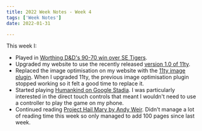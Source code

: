 ```yaml
---
title: 2022 Week Notes - Week 4
tags: ['Week Notes']
date: 2022-01-31

---
```


This week I:

- Played in [Worthing D&D's 90-70 win over SE Tigers](https://www.basketballsussex.co.uk/match/31514877.html).
- Upgraded my website to use the recently released [version 1.0 of 11ty](https://www.11ty.dev/blog/eleventy-one-point-oh/). 
- Replaced the image optimisation on my website with the [11ty image plugin](https://www.11ty.dev/docs/plugins/image/). When I upgraded 11ty, the previous image optimisation plugin stopped working so it felt a good time to replace it.
- Started playing [Humankind on Google Stadia](https://stadia.google.com/store/details/3f40802097224fa1aaa0dcc4555828b7rcp1/sku/569fd572ad0a4bb6b3f1a08237fc69c0p). I was particularly interested in the direct touch controls that meant I wouldn't need to use a controller to play the game on my phone.
- Continued reading [Project Hail Mary by Andy Weir](https://www.andyweirauthor.com/books/project-hail-mary-hc). Didn't manage a lot of reading time this week so only managed to add 100 pages since last week.
